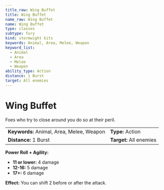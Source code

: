 ```yaml
---
title_raw: Wing Buffet
title: Wing Buffet
name_raw: Wing Buffet
name: Wing Buffet
type: classes
subtype: fury
kind: stormwight kits
keywords: Animal, Area, Melee, Weapon
keyword_list:
  - Animal
  - Area
  - Melee
  - Weapon
ability_type: Action
distance: 1 Burst
target: All enemies
---
```


# Wing Buffet

Foes who try to close around you do so at their peril.

|                                           |                         |
| :---------------------------------------- | :---------------------- |
| **Keywords:** Animal, Area, Melee, Weapon | **Type:** Action        |
| **Distance:** 1 Burst                     | **Target:** All enemies |

**Power Roll + Agility:**

- **11 or lower:** 4 damage
- **12-16:** 5 damage
- **17+:** 6 damage

**Effect:** You can shift 2 before or after the attack.
